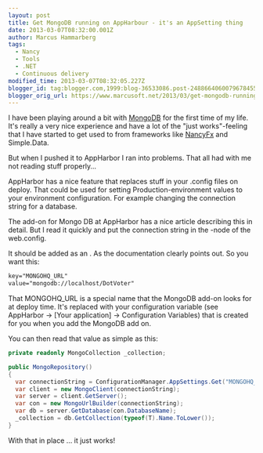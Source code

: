 ```yaml
---
layout: post
title: Get MongoDB running on AppHarbour - it's an AppSetting thing
date: 2013-03-07T08:32:00.001Z
author: Marcus Hammarberg
tags:
  - Nancy
  - Tools
  - .NET
  - Continuous delivery
modified_time: 2013-03-07T08:32:05.227Z
blogger_id: tag:blogger.com,1999:blog-36533086.post-2488664060079678455
blogger_orig_url: https://www.marcusoft.net/2013/03/get-mongodb-running-on-appharbour-its.html
---
```


I have been playing around a bit with [MongoDB](http://www.mongodb.org/) for the first time of my life. It's really a very nice experience and have a lot of the "just works"-feeling that I have started to get used to from frameworks like [NancyFx](http://www.nancyfx.org/) and Simple.Data.

But when I pushed it to AppHarbor I ran into problems. That all had with me not reading stuff properly…

AppHarbor has a nice feature that replaces stuff in your .config files on deploy. That could be used for setting Production-environment values to your environment configuration. For example changing the connection string for a database.

The add-on for Mongo DB at AppHarbor has a nice article describing this in detail. But I read it quickly and put the connection string in the -node of the web.config.

It should be added as an . As the documentation clearly points out. So you want this:

```xml
key="MONGOHQ_URL"
value="mongodb://localhost/DotVoter"
```

That MONGOHQ_URL is a special name that the MongoDB add-on looks for at deploy time. It's replaced with your configuration variable (see AppHarbor -> [Your application] -> Configuration Variables) that is created for you when you add the MongoDB add on.

You can then read that value as simple as this:

```c#
private readonly MongoCollection _collection;

public MongoRepository()
{
  var connectionString = ConfigurationManager.AppSettings.Get("MONGOHQ_URL");
  var client = new MongoClient(connectionString);
  var server = client.GetServer();
  var con = new MongoUrlBuilder(connectionString);
  var db = server.GetDatabase(con.DatabaseName);
  _collection = db.GetCollection(typeof(T).Name.ToLower());
}
```

With that in place … it just works!
